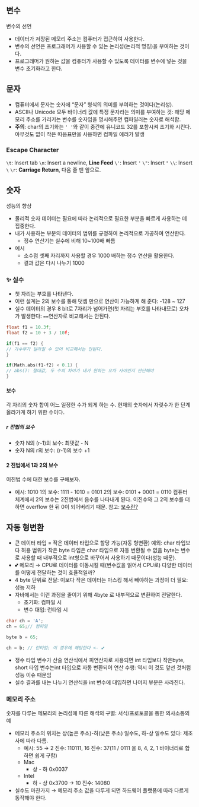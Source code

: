 ## 변수
변수의 선언
- 데이터가 저장된 메모리 주소는 컴퓨터가 접근하여 사용한다.
- 변수의 선언은 프로그래머가 사용할 수 있는 논리성(논리적 명칭)을 부여하는 것이다.
- 프로그래머가 원하는 값을 컴퓨터가 사용할 수 있도록 데이터를 변수에 넣는 것을 변수 초기화라고 한다.
## 문자
- 컴퓨터에서 문자는 숫자에 “문자” 형식의 의미를 부여하는 것이다(논리성).
- ASCII나 Unicode 모두 바이너리 값에 특정 문자라는 의미를 부여하는 것: 해당 메모리 주소를 가리키는 변수를 숫자임을 명시해주면 컴파일러는 숫자로 해석함.
- **주의**: char의 초기화는 `' '`와 같이 중간에 유니코드 32를 포함시켜 초기화 시킨다. 아무것도 없이 작은 따옴표만을 사용하면 컴파일 에러가 발생
### Escape Character
`\t`: Insert tab
`\n`: Insert a newline, **Line Feed**
`\'`: Insert `'`
`\"`: Insert `"`
`\\`: Insert `\`
`\r`: **Carriage Return**, 다음 줄 맨 앞으로.
## 숫자
성능의 향상
- 물리적 숫자 데이터는 필요에 따라 논리적으로 필요한 부분을 빠르게 사용하는 데 집중한다.
- 내가 사용하는 부분의 데이터의 범위를 규정하여 논리적으로 가공하여 연산한다.
    - 정수 연산기는 실수에 비해 10~100배 빠름
- 예시
    - 소수점 셋째 자리까지 사용할 경우 1000 배하는 정수 연산을 활용한다.
    - 결과 값은 다시 나누기 1000
### ✨ 실수

- 첫 자리는 부호를 나타낸다.
- 이런 설계는 2의 보수를 통해 덧셈 만으로 연산이 가능하게 해 준다: -128 ~ 127
- 실수 데이터의 경우 8 bit로 7자리가 넘어가면(첫 자리는 부호를 나타내므로) 오차가 발생한다: `==`연산자로 비교해서는 안된다.
```C++
float f1 = 10.3f;
float f2 = 10 + 3 / 10f;

if(f1 == f2) {
// 가수부가 달라질 수 있어 비교해서는 안된다. 
}

if(Math.abs(f1-f2) < 0.1) {
// abs(): 절대값, 두 수의 차이가 내가 원하는 오차 사이인지 판단해야 
}
```
#### 보수
각 자리의 숫자 합이 어느 일정한 수가 되게 하는 수. 현재의 숫자에서 자릿수가 한 단계 올라가게 하기 위한 수이다.
##### r 진법의 보수
- 숫자 N의 (r-1)의 보수: 최댓값  - N
- 숫자 N의 r의 보수: (r-1)의 보수 +1
#### 2 진법에서 1과 2의 보수
이진법 수에 대한 보수를 구해보자.
- 예시: 1010
	1의 보수: 1111 - 1010 = 0101
	2의 보수: 0101 + 0001 = 0110
컴퓨터 체계에서 2의 보수는 2진법에서 음수를 나타내게 된다. 이진수와 그 2의 보수를 더하면 overflow 한 뒤 0이 되어버리기 때문.
참고: [보수란?](https://gdnn.tistory.com/289)
## 자동 형변환
- 큰 데이터 타입 = 작은 데이터 타입으로 할당 가능(자동 형변환)
	예외: char 타입보다 허용 범위가 작은 byte 타입은 char 타입으로 자동 변환될 수 없음
	byte는 변수로 사용할 때 내부적으로 int형으로 바꾸어서 사용하기 때문이다(성능 때문).
- 💕 메모리 → CPU로 데이터를 이동시킬 때(변수값을 읽어서 CPU로) 다양한 데이터를 어떻게 전달하는 것이 효율적일까?
- 4 byte 단위로 전달: 이보다 작은 데이터는 마스킹 해서 빼야하는 과정이 더 필요: 성능 저하
- 자바에서는 이런 과정을 줄이기 위해 4byte 로 내부적으로 변환하여 전달한다.
    - 초기화: 컴파일 시
    - 변수 대입: 런타임 시
```C++
char ch = 'A';
ch = 65;// 컴파일

byte b = 65;

ch = b; // 런타임: 이 경우에 해당한다 <- 💕
```
- 정수 타입 변수가 산술 연산식에서 피연산자로 사용되면 int 타입보다 작은byte, short 타입 변수는int 타입으로 자동 변환되어 연산 수행: 역시 이 것도 앞선 것처럼 성능 이슈 때문임
- 실수 결과를 내는 나누기 연산식을 int 변수에 대입하면 나머지 부분은 사라진다.
### 메모리 주소
숫자를 다루는 메모리의 논리성에 따른 해석의 구별: 서식/프로토콜을 통한 의사소통의 예
- 메모리 주소의 위치는 상(높은 주소)-하(낮은 주소) 일수도, 하-상 일수도 있다: 제조사에 따라 다름.
    - 예시: 55 → 2 진수: 110111, 16 진수: 37(11 / 0111 을 8, 4, 2, 1 바이너리로 합하면 쉽게 구함)
    - Mac
        - 상 - 하 0x0037
    - Intel
        - 하 - 상 0x3700 → 10 진수: 14080
- 실수도 마찬가지
→ 메모리 주소 값을 다루게 되면 하드웨어 플랫폼에 따라 다르게 동작해야 한다.